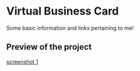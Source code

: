 # Virtual Business Card
Some basic information and links pertaining to me!

## Preview of the project
[screenshot 1](/public/screenshot.png)
